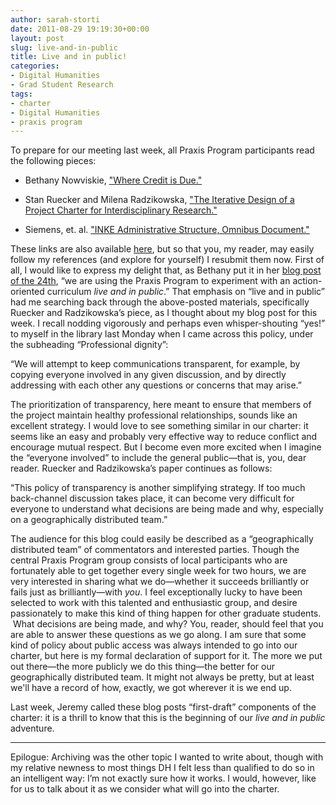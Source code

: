 ```yaml
---
author: sarah-storti
date: 2011-08-29 19:19:30+00:00
layout: post
slug: live-and-in-public
title: Live and in public!
categories:
- Digital Humanities
- Grad Student Research
tags:
- charter
- Digital Humanities
- praxis program
---
```


To prepare for our meeting last week, all Praxis Program participants read the following pieces:



	
  * Bethany Nowviskie, ["Where Credit is Due."](http://nowviskie.org/2011/where-credit-is-due/)

	
  * Stan Ruecker and Milena Radzikowska, ["The Iterative Design of a Project Charter for Interdisciplinary Research."](http://mtroyal.academia.edu/MilenaRadzikowska/Papers/326958/The_Iterative_Design_of_a_Project_Charter_for_Interdisciplinary_Research)

	
  * Siemens, et. al. ["INKE Administrative Structure, Omnibus Document."](http://journals.uvic.ca/index.php/INKE/article/view/546/245)


These links are also available [here](http://praxis.scholarslab.org/topics/toward-a-project-charter/), but so that you, my reader, may easily follow my references (and explore for yourself) I resubmit them now. First of all, I would like to express my delight that, as Bethany put it in her [blog post of the 24th](http://www.scholarslab.org/praxis-program/announcing-the-praxis-program/), “we are using the Praxis Program to experiment with an action-oriented curriculum _live and in public_.” That emphasis on “live and in public” had me searching back through the above-posted materials, specifically Ruecker and Radzikowska’s piece, as I thought about my blog post for this week. I recall nodding vigorously and perhaps even whisper-shouting “yes!” to myself in the library last Monday when I came across this policy, under the subheading “Professional dignity”:

“We will attempt to keep communications transparent, for example, by copying everyone involved in any given discussion, and by directly addressing with each other any questions or concerns that may arise.”

The prioritization of transparency, here meant to ensure that members of the project maintain healthy professional relationships, sounds like an excellent strategy. I would love to see something similar in our charter: it seems like an easy and probably very effective way to reduce conflict and encourage mutual respect. But I become even more excited when I imagine the “everyone involved” to include the general public—that is, you, dear reader. Ruecker and Radzikowska’s paper continues as follows:

“This policy of transparency is another simplifying strategy. If too much back-channel discussion takes place, it can become very difficult for everyone to understand what decisions are being made and why, especially on a geographically distributed team.”

The audience for this blog could easily be described as a “geographically distributed team” of commentators and interested parties. Though the central Praxis Program group consists of local participants who are fortunately able to get together every single week for two hours, we are very interested in sharing what we do—whether it succeeds brilliantly or fails just as brilliantly—with _you_. I feel exceptionally lucky to have been selected to work with this talented and enthusiastic group, and desire passionately to make this kind of thing happen for other graduate students.  What decisions are being made, and why? You, reader, should feel that you are able to answer these questions as we go along. I am sure that some kind of policy about public access was always intended to go into our charter, but here is my formal declaration of support for it. The more we put out there—the more publicly we do this thing—the better for our geographically distributed team. It might not always be pretty, but at least we'll have a record of how, exactly, we got wherever it is we end up.

Last week, Jeremy called these blog posts “first-draft” components of the charter: it is a thrill to know that this is the beginning of our _live and in public_ adventure.

---

Epilogue: Archiving was the other topic I wanted to write about, though with my relative newness to most things DH I felt less than qualified to do so in an intelligent way: I’m not exactly sure how it works. I would, however, like for us to talk about it as we consider what will go into the charter.
